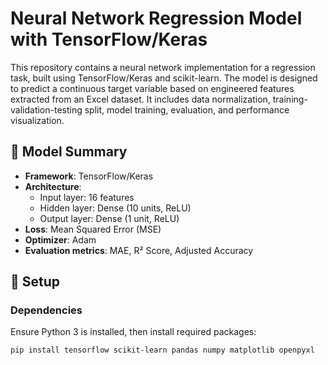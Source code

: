 # Neural Network Regression Model with TensorFlow/Keras

This repository contains a neural network implementation for a regression task, built using TensorFlow/Keras and scikit-learn. The model is designed to predict a continuous target variable based on engineered features extracted from an Excel dataset. It includes data normalization, training-validation-testing split, model training, evaluation, and performance visualization.

## 🧠 Model Summary

- **Framework**: TensorFlow/Keras
- **Architecture**:
  - Input layer: 16 features
  - Hidden layer: Dense (10 units, ReLU)
  - Output layer: Dense (1 unit, ReLU)
- **Loss**: Mean Squared Error (MSE)
- **Optimizer**: Adam
- **Evaluation metrics**: MAE, R² Score, Adjusted Accuracy

## 🔧 Setup

### Dependencies

Ensure Python 3 is installed, then install required packages:

```bash
pip install tensorflow scikit-learn pandas numpy matplotlib openpyxl
